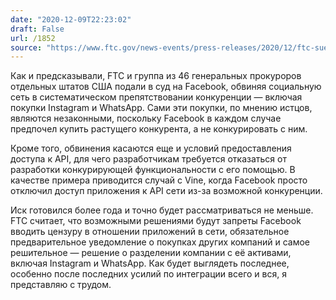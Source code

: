 ```yaml
---
date: "2020-12-09T22:23:02"
draft: False
url: /1852
source: "https://www.ftc.gov/news-events/press-releases/2020/12/ftc-sues-facebook-illegal-monopolization"
---
```


Как и предсказывали, FTC и группа из 46 генеральных прокуроров отдельных штатов США подали в суд на Facebook, обвиняя социальную сеть в систематическом препятствовании конкуренции — включая покупки Instagram и WhatsApp. Сами эти покупки, по мнению истцов, являются незаконными, поскольку Facebook в каждом случае предпочел купить растущего конкурента, а не конкурировать с ним.

Кроме того, обвинения касаются еще и условий предоставления доступа к API, для чего разработчикам требуется отказаться от разработки конкурирующей функциональности с его помощью. В качестве примера приводится случай с Vine, когда Facebook просто отключил доступ приложения к API сети из-за возможной конкуренции.

Иск готовился более года и точно будет рассматриваться не меньше. FTC считает, что возможными решениями будут запреты Facebook вводить цензуру в отношении приложений в сети, обязательное предварительное уведомление о покупках других компаний и самое решительное — решение о разделении компании с её активами, включая Instagram и WhatsApp. Как будет выглядеть последнее, особенно после последних усилий по интеграции всего и вся, я представляю с трудом.
